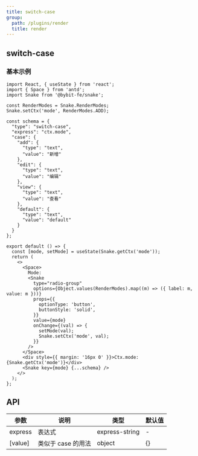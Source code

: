 ```yaml
---
title: switch-case
group:
  path: /plugins/render
  title: render
---
```


## switch-case

### 基本示例

```tsx
import React, { useState } from 'react';
import { Space } from 'antd';
import Snake from '@bybit-fe/snake';

const RenderModes = Snake.RenderModes;
Snake.setCtx('mode', RenderModes.ADD);

const schema = {
  "type": "switch-case",
  "express": "ctx.mode",
  "case": {
    "add": {
      "type": "text",
      "value": "新增"
    },
    "edit": {
      "type": "text",
      "value": "编辑"
    },
    "view": {
      "type": "text",
      "value": "查看"
    },
    "default": {
      "type": "text",
      "value": "default"
    }
  }
};

export default () => {
  const [mode, setMode] = useState(Snake.getCtx('mode'));
  return (
    <>
      <Space>
        Mode:
        <Snake
          type="radio-group"
          options={Object.values(RenderModes).map((m) => ({ label: m, value: m }))}
          props={{
            optionType: 'button',
            buttonStyle: 'solid',
          }}
          value={mode}
          onChange={(val) => {
            setMode(val);
            Snake.setCtx('mode', val);
          }}
        />
      </Space>
      <div style={{ margin: '16px 0' }}>Ctx.mode: {Snake.getCtx('mode')}</div>
      <Snake key={mode} {...schema} />
    </>
  );
};
```

## API

| 参数    | 说明               | 类型           | 默认值 |
| ------- | ------------------ | -------------- | ------ |
| express | 表达式             | express-string | -      |
| [value] | 类似于 case 的用法 | object         | {}     |
